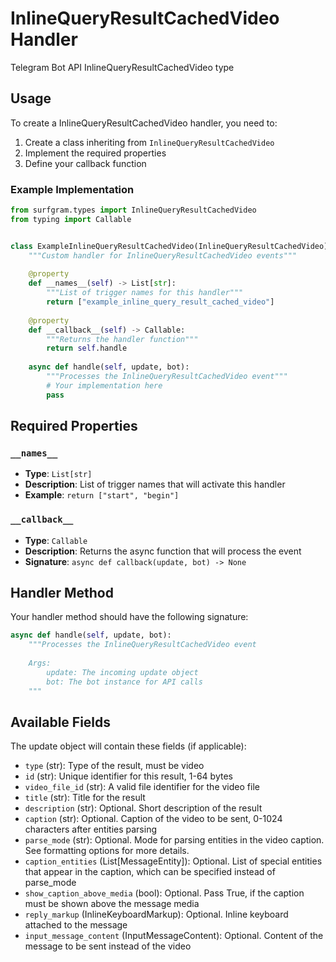 # InlineQueryResultCachedVideo Handler

Telegram Bot API InlineQueryResultCachedVideo type

## Usage

To create a InlineQueryResultCachedVideo handler, you need to:

1. Create a class inheriting from `InlineQueryResultCachedVideo`
2. Implement the required properties
3. Define your callback function

### Example Implementation

```python
from surfgram.types import InlineQueryResultCachedVideo
from typing import Callable


class ExampleInlineQueryResultCachedVideo(InlineQueryResultCachedVideo):
    """Custom handler for InlineQueryResultCachedVideo events"""
    
    @property
    def __names__(self) -> List[str]:
        """List of trigger names for this handler"""
        return ["example_inline_query_result_cached_video"]
    
    @property
    def __callback__(self) -> Callable:
        """Returns the handler function"""
        return self.handle
    
    async def handle(self, update, bot):
        """Processes the InlineQueryResultCachedVideo event"""
        # Your implementation here
        pass
```

## Required Properties

### `__names__`
- **Type**: `List[str]`
- **Description**: List of trigger names that will activate this handler
- **Example**: `return ["start", "begin"]`

### `__callback__`
- **Type**: `Callable`
- **Description**: Returns the async function that will process the event
- **Signature**: `async def callback(update, bot) -> None`

## Handler Method

Your handler method should have the following signature:

```python
async def handle(self, update, bot):
    """Processes the InlineQueryResultCachedVideo event
    
    Args:
        update: The incoming update object
        bot: The bot instance for API calls
    """
```

## Available Fields

The update object will contain these fields (if applicable):

- `type` (str): Type of the result, must be video
- `id` (str): Unique identifier for this result, 1-64 bytes
- `video_file_id` (str): A valid file identifier for the video file
- `title` (str): Title for the result
- `description` (str): Optional. Short description of the result
- `caption` (str): Optional. Caption of the video to be sent, 0-1024 characters after entities parsing
- `parse_mode` (str): Optional. Mode for parsing entities in the video caption. See formatting options for more details.
- `caption_entities` (List[MessageEntity]): Optional. List of special entities that appear in the caption, which can be specified instead of parse_mode
- `show_caption_above_media` (bool): Optional. Pass True, if the caption must be shown above the message media
- `reply_markup` (InlineKeyboardMarkup): Optional. Inline keyboard attached to the message
- `input_message_content` (InputMessageContent): Optional. Content of the message to be sent instead of the video
